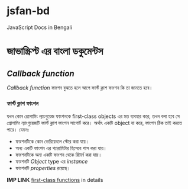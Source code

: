 # jsfan-bd
JavaScript Docs in Bengali

# জাভাস্ক্রিপ্ট এর বাংলা ডকুমেন্টস  

## *Callback function*

*Callback function* ফাংশন বুঝতে হলে আগে ফার্স্ট ক্লাশ ফাংশন কি তা জানতে হবে।


### ফার্স্ট ক্লাশ ফাংশন
যখন কোন প্রোগামিং ল্যাংগুয়েজ ফাংশনকে first-class objects এর মত ব্যবহার করে, তখন বলা হবে সে প্রোগামিং ল্যাংগুয়েজটি  ফার্স্ট ক্লাশ ফাংশন সাপোর্ট করে। অর্থাৎ একটি object যা করে, ফাংশন ঠিক তাই  করতে পারে।
যেমনঃ
* ফাংশনটিকে কোন ভেরিয়েবলে স্টোর করা যায়।
* অন্য একটি  ফাংশন এর প্যারামিটার হিসেবে পাস করা যায়।
* ফাংশনটিকে অন্য একটি ফাংশন থেকে রিটার্ন করা যায়। 
* ফাংশনটি *Object* type এর  *instance*
* ফাংশনটি *properties* রয়েছে। 

**IMP LINK** [first-class functions](http://helephant.com/2008/08/19/functions-are-first-class-objects-in-javascript/) in details
